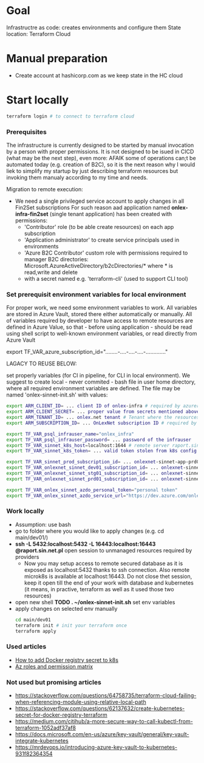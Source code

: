 # Goal
Infrastructre as code: creates environments and configure them
State location: Terraform Cloud

# Manual preparation
- Create account at hashicorp.com as we keep state in the HC cloud

# Start locally
```bash
terraform login # to connect to terraform cloud
```

### Prerequisites
The infrastructure is currently designed to be started by manual invocation by a person with proper permissions. It is not designed to be isued in CICD (what may be the next step), even more: AFAIK some of operations can;t be automated today (e.g. creation of B2C), so it is the next reason why I would liek to simplify my startup by just describing terraform resources but invoking them manualy according to my time and needs.

Migration to remote execution:
* We need a single privileged service account to apply changes in all Fin2Set subscriptions
For such reason aad application named **onlex-infra-fin2set** (single tenant application) has been created with permissions:
  - 'Contributor' role (to be able create resources) on each app subscription
  - 'Application administrator' to create service principals used in environments
  - 'Azure B2C Contributor' custom role with permissions required to manager B2C directories: Microsoft.AzureActiveDirectory/b2cDirectories/* where * is read,write and delete 
  - with a secret named e.g. 'terraform-cli' (used to support CLI tool)


### Set prerequisit environment variables for local environment
For proper work, we need some environment variables to work. All variables are stored in Azure Vault, stored there either automatically or manually.
All of variables required by developer to have access to remote resources are defined in Azure Value, so that - before using application - should be read using shell script to well-known environment variables, or read directly from Azure Vault

export TF_VAR_azure_subscription_id="........-....-....-....-............."



LAGACY TO REUSE BELOW:


set properly variables (for CI in pipeline, for CLI in local environment).
We suggest to create local - never commited - bash file in user home directory, where all required environment variables are defined. The file may be named 'onlex-sinnet-init.sh' with values:
```bash
export ARM_CLIENT_ID= ... client ID of onlex-infra # required by azurerm and azuread providers. Defines a principal able to create all resources
export ARM_CLIENT_SECRET= ... proper value from secrets mentioned above # required by azuread provider
export ARM_TENANT_ID= ... onlex.net tenant # Tenant where the resources are created. Required by azurerm and azuread providers
export ARM_SUBSCRIPTION_ID= ... OnLexNet subscription ID # required by backend provider

export TF_VAR_psql_infrauser_name="onlex_infra"
export TF_VAR_psql_infrauser_password= ... password of the infrauser
export TF_VAR_sinnet_k8s_host=localhost:1644 # remote server raport.sin.net.pl should be already linked to localhost using port redirection
export TF_VAR_sinnet_k8s_token= ... valid token stolen from k8s config from the host

export TF_VAR_sinnet_prod_subscription_id= ... onlexnet-sinnet-app-prd01 subscription ID
export TF_VAR_onlexnet_sinnet_dev01_subscription_id= ... onlexnet-sinnet-app-dev01 subscription ID
export TF_VAR_onlexnet_sinnet_stg01_subscription_id= ... onlexnet-sinnet-app-stg01 subscription ID
export TF_VAR_onlexnet_sinnet_prd01_subscription_id= ... onlexnet-sinnet-app-prd01 subscription ID

export TF_VAR_onlex_sinnet_azdo_personal_token="personal token"
export TF_VAR_onlex_sinnet_azdo_service_url="https://dev.azure.com/onlex"
```


### Work locally
* Assumption: use bash
* go to folder where you would like to apply changes (e.g. cd main/dev01/)
* **ssh -L 5432:localhost:5432 -L 16443:localhost:16443 <USERNAME>@raport.sin.net.pl** open session to unmanaged resources required by providers 
  * Now you may setup access to remote secured database as it is exposed as localhost:5432 thanks to ssh connection. Also remote microk8s is available at localhost:16443. Do not close thet session, keep it open till the end of your work with database and kubernetes (it means, in practive, terraform as well as it used those two resources)
* open new shell
**TODO . ~/onlex-sinnet-init.sh** set env variables 
* apply changes on selected env manually
  ```bash
  cd main/dev01
  terraform init # init your terraform once 
  terraform apply
  ```

### Used articles
- [How to add Docker registry secret to k8s](https://kubernetes.io/docs/concepts/configuration/secret/)
- [Az roles and permission matrix](https://www.azadvertizer.net/)
### Not used but promising articles
- https://stackoverflow.com/questions/64758735/terraform-cloud-failing-when-referencing-module-using-relative-local-path
- https://stackoverflow.com/questions/62137632/create-kubernetes-secret-for-docker-registry-terraform
- https://medium.com/citihub/a-more-secure-way-to-call-kubectl-from-terraform-1052adf37af8
- https://docs.microsoft.com/en-us/azure/key-vault/general/key-vault-integrate-kubernetes
- https://mrdevops.io/introducing-azure-key-vault-to-kubernetes-931f82364354
